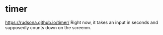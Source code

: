 # timer
https://rudsona.github.io/timer/
Right now, it takes an input in seconds and supposedly counts down on the screenm.
